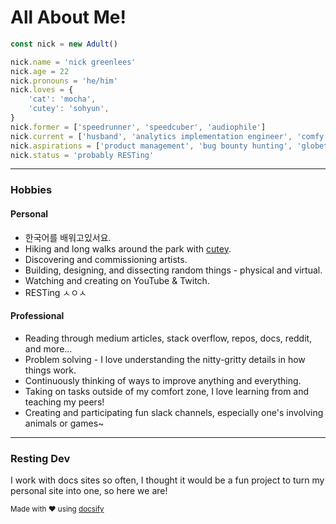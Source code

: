 # All About Me!

```javascript
const nick = new Adult()

nick.name = 'nick greenlees'
nick.age = 22
nick.pronouns = 'he/him'
nick.loves = {
	'cat': 'mocha',
	'cutey': 'sohyun',
}
nick.former = ['speedrunner', 'speedcuber', 'audiophile']
nick.current = ['husband', 'analytics implementation engineer', 'comfy']
nick.aspirations = ['product management', 'bug bounty hunting', 'globetrotting']
nick.status = 'probably RESTing'
```

---

### Hobbies

<!-- tabs:start -->

#### **Personal**

- 한국어를 배워고있서요.
- Hiking and long walks around the park with [cutey](https://sohyun.kim).
- Discovering and commissioning artists.
- Building, designing, and dissecting random things - physical and virtual.
- Watching and creating on YouTube & Twitch.
- RESTing ㅅㅇㅅ

#### **Professional**

- Reading through medium articles, stack overflow, repos, docs, reddit, and more...
- Problem solving - I love understanding the nitty-gritty details in how things work.
- Continuously thinking of ways to improve anything and everything.
- Taking on tasks outside of my comfort zone, I love learning from and teaching my peers!
- Creating and participating fun slack channels, especially one's involving animals or games~

<!-- tabs:end -->

---

### Resting Dev

I work with docs sites so often, I thought it would be a fun project to turn my personal site into one, so here we are!

<small>Made with :heart: using [docsify](https://docsify.js.org/)</small>